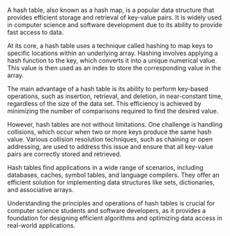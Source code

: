 A hash table, also known as a hash map, is a popular data structure that provides efficient storage and retrieval of key-value pairs. It is widely used in computer science and software development due to its ability to provide fast access to data.

At its core, a hash table uses a technique called hashing to map keys to specific locations within an underlying array. Hashing involves applying a hash function to the key, which converts it into a unique numerical value. This value is then used as an index to store the corresponding value in the array.

The main advantage of a hash table is its ability to perform key-based operations, such as insertion, retrieval, and deletion, in near-constant time, regardless of the size of the data set. This efficiency is achieved by minimizing the number of comparisons required to find the desired value.

However, hash tables are not without limitations. One challenge is handling collisions, which occur when two or more keys produce the same hash value. Various collision resolution techniques, such as chaining or open addressing, are used to address this issue and ensure that all key-value pairs are correctly stored and retrieved.

Hash tables find applications in a wide range of scenarios, including databases, caches, symbol tables, and language compilers. They offer an efficient solution for implementing data structures like sets, dictionaries, and associative arrays.

Understanding the principles and operations of hash tables is crucial for computer science students and software developers, as it provides a foundation for designing efficient algorithms and optimizing data access in real-world applications.
